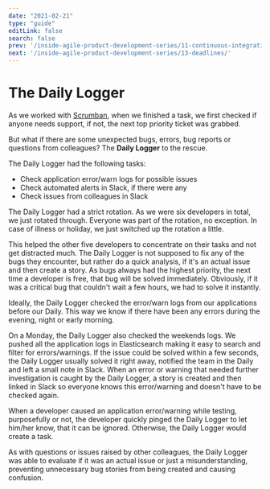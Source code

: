 ```yaml
---
date: "2021-02-21"
type: "guide"
editLink: false
search: false
prev: '/inside-agile-product-development-series/11-continuous-integration-deployment/'
next: '/inside-agile-product-development-series/13-deadlines/'
---
```


# The Daily Logger

As we worked with [Scrumban](/inside-agile-product-development-series/05-agile-development-scrumban/), when we finished a task, we first checked if anyone needs support, if not, the next top priority ticket was grabbed.

But what if there are some unexpected bugs, errors, bug reports or questions from colleagues?
The **Daily Logger** to the rescue.

The Daily Logger had the following tasks:

* Check application error/warn logs for possible issues
* Check automated alerts in Slack, if there were any
* Check issues from colleagues in Slack

The Daily Logger had a strict rotation.
As we were six developers in total, we just rotated through.
Everyone was part of the rotation, no exception.
In case of illness or holiday, we just switched up the rotation a little.

This helped the other five developers to concentrate on their tasks and not get distracted much.
The Daily Logger is not supposed to fix any of the bugs they encounter, but rather do a quick analysis, if it's an actual issue and then create a story.
As bugs always had the highest priority, the next time a developer is free, that bug will be solved immediately.
Obviously, if it was a critical bug that couldn't wait a few hours, we had to solve it instantly.

Ideally, the Daily Logger checked the error/warn logs from our applications before our Daily.
This way we know if there have been any errors during the evening, night or early morning.

On a Monday, the Daily Logger also checked the weekends logs.
We pushed all the application logs in Elasticsearch making it easy to search and filter for errors/warnings.
If the issue could be solved within a few seconds, the Daily Logger usually solved it right away, notified the team in the Daily and left a small note in Slack.
When an error or warning that needed further investigation is caught by the Daily Logger, a story is created and then linked in Slack so everyone knows this error/warning and doesn't have to be checked again.

When a developer caused an application error/warning while testing, purposefully or not, the developer quickly pinged the Daily Logger to let him/her know, that it can be ignored.
Otherwise, the Daily Logger would create a task.

As with questions or issues raised by other colleagues, the Daily Logger was able to evaluate if it was an actual issue or just a misunderstanding, preventing unnecessary bug stories from being created and causing confusion.